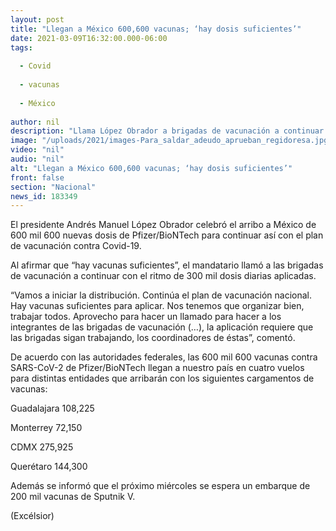 ```yaml
---
layout: post
title: "Llegan a México 600,600 vacunas; ‘hay dosis suficientes’"
date: 2021-03-09T16:32:00.000-06:00
tags:
  
  - Covid
  
  - vacunas
  
  - México
  
author: nil
description: "Llama López Obrador a brigadas de vacunación a continuar con la aplicación de dosis contra Covid-19; el miércoles se espera arribo de 200 mil unidades de Sputnik V"
image: "/uploads/2021/images-Para_saldar_adeudo_aprueban_regidoresa.jpg"
video: "nil"
audio: "nil"
alt: "Llegan a México 600,600 vacunas; ‘hay dosis suficientes’"
front: false
section: "Nacional"
news_id: 183349
---
```


El presidente Andrés Manuel López Obrador celebró el arribo a México de 600 mil 600 nuevas dosis de Pfizer/BioNTech para continuar así con el plan de vacunación contra Covid-19.

Al afirmar que “hay vacunas suficientes”, el mandatario llamó a las brigadas de vacunación a continuar con el ritmo de 300 mil dosis diarias aplicadas.

“Vamos a iniciar la distribución. Continúa el plan de vacunación nacional. Hay vacunas suficientes para aplicar. Nos tenemos que organizar bien, trabajar todos. Aprovecho para hacer un llamado para hacer a los integrantes de las brigadas de vacunación (…), la aplicación requiere que las brigadas sigan trabajando, los coordinadores de éstas”, comentó.

De acuerdo con las autoridades federales, las 600 mil 600 vacunas contra SARS-CoV-2  de Pfizer/BioNTech llegan a nuestro país en cuatro vuelos para distintas entidades que arribarán con los siguientes cargamentos de vacunas:

Guadalajara                          108,225

Monterrey                             72,150

CDMX                                   275,925

Querétaro                             144,300

Además se informó que el próximo miércoles se espera un embarque de 200 mil vacunas de Sputnik V.

(Excélsior)